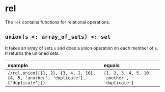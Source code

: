 # rel

The `rel` contains functions for relational operations.

## `union(s <: array_of_sets) <: set`

It takes an array of sets `s` and does a union operation on each member of `s`. It
returns the unioned sets.

| example | equals |
|:-|:-|
| `//rel.union([{1, 2}, {3, 4, 2, 10}, {4, 5, 'another', 'duplicate'}, {'duplicate'}])` | `{1, 2, 3, 4, 5, 10, 'another', 'duplicate'}` |
